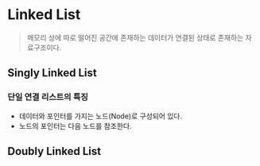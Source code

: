 # Linked List

> 메모리 상에 따로 떨어진 공간에 존재하는 데이터가 연결된 상태로 존재하는 자료구조이다.

## Singly Linked List

### 단일 연결 리스트의 특징

- 데이터와 포인터를 가지는 노드(Node)로 구성되어 있다.
- 노드의 포인터는 다음 노드를 참조한다.

## Doubly Linked List
